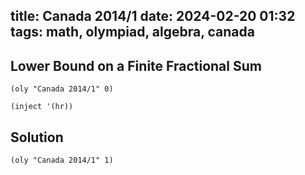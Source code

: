 title: Canada 2014/1
date: 2024-02-20 01:32
tags: math, olympiad, algebra, canada
---

## Lower Bound on a Finite Fractional Sum

`(oly "Canada 2014/1" 0)`

`(inject '(hr))`

## Solution

`(oly "Canada 2014/1" 1)`
